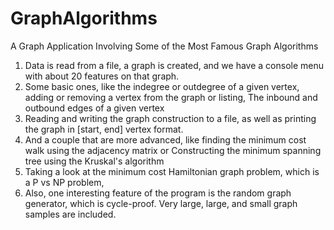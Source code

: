 # GraphAlgorithms

A Graph Application Involving Some of the Most Famous Graph Algorithms

1. Data is read from a file, a graph is created, and we have a console menu with about 20 features on that graph.
2. Some basic ones, like the indegree or outdegree of a given vertex, adding or removing a vertex from the graph or listing,
The inbound and outbound edges of a given vertex
3. Reading and writing the graph construction to a file, as well as printing the graph in [start, end] vertex format.
4. And a couple that are more advanced, like finding the minimum cost walk using the adjacency matrix or
Constructing the minimum spanning tree using the Kruskal's algorithm
5. Taking a look at the minimum cost Hamiltonian graph problem, which is a P vs NP problem,
6. Also, one interesting feature of the program is the random graph generator, which is cycle-proof.
Very large, large, and small graph samples are included.
